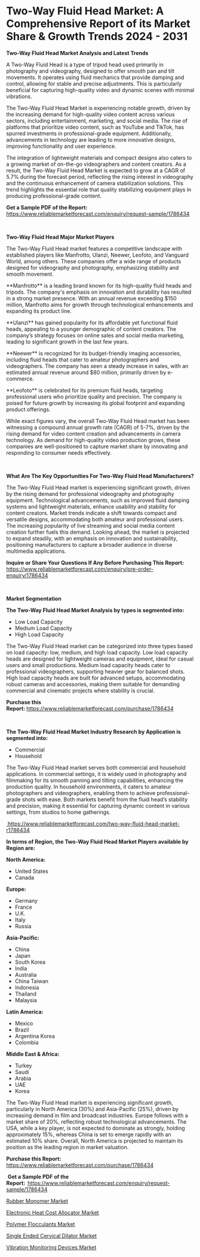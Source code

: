 <p><h1>Two-Way Fluid Head Market: A Comprehensive Report of its Market Share & Growth Trends 2024 - 2031</h1></p><p><strong>Two-Way Fluid Head Market Analysis and Latest Trends</strong></p>
<p><p>A Two-Way Fluid Head is a type of tripod head used primarily in photography and videography, designed to offer smooth pan and tilt movements. It operates using fluid mechanics that provide damping and control, allowing for stable and precise adjustments. This is particularly beneficial for capturing high-quality video and dynamic scenes with minimal vibrations. </p><p>The Two-Way Fluid Head Market is experiencing notable growth, driven by the increasing demand for high-quality video content across various sectors, including entertainment, marketing, and social media. The rise of platforms that prioritize video content, such as YouTube and TikTok, has spurred investments in professional-grade equipment. Additionally, advancements in technology are leading to more innovative designs, improving functionality and user experience. </p><p>The integration of lightweight materials and compact designs also caters to a growing market of on-the-go videographers and content creators. As a result, the Two-Way Fluid Head Market is expected to grow at a CAGR of 5.7% during the forecast period, reflecting the rising interest in videography and the continuous enhancement of camera stabilization solutions. This trend highlights the essential role that quality stabilizing equipment plays in producing professional-grade content.</p></p>
<p><strong>Get a Sample PDF of the Report:&nbsp;</strong> <a href="https://www.reliablemarketforecast.com/enquiry/request-sample/1786434?utm_campaign=1130&utm_medium=2&utm_source=Github&utm_content=ia&utm_term=19122024&utm_id=two-way-fluid-head">https://www.reliablemarketforecast.com/enquiry/request-sample/1786434</a></p>
<p>&nbsp;</p>
<p><strong>Two-Way Fluid Head Major Market Players</strong></p>
<p><p>The Two-Way Fluid Head market features a competitive landscape with established players like Manfrotto, Ulanzi, Neewer, Leofoto, and Vanguard World, among others. These companies offer a wide range of products designed for videography and photography, emphasizing stability and smooth movement.</p><p>**Manfrotto** is a leading brand known for its high-quality fluid heads and tripods. The company's emphasis on innovation and durability has resulted in a strong market presence. With an annual revenue exceeding $150 million, Manfrotto aims for growth through technological enhancements and expanding its product line.</p><p>**Ulanzi** has gained popularity for its affordable yet functional fluid heads, appealing to a younger demographic of content creators. The company’s strategy focuses on online sales and social media marketing, leading to significant growth in the last few years.</p><p>**Neewer** is recognized for its budget-friendly imaging accessories, including fluid heads that cater to amateur photographers and videographers. The company has seen a steady increase in sales, with an estimated annual revenue around $80 million, primarily driven by e-commerce.</p><p>**Leofoto** is celebrated for its premium fluid heads, targeting professional users who prioritize quality and precision. The company is poised for future growth by increasing its global footprint and expanding product offerings.</p><p>While exact figures vary, the overall Two-Way Fluid Head market has been witnessing a compound annual growth rate (CAGR) of 5-7%, driven by the rising demand for video content creation and advancements in camera technology. As demand for high-quality video production grows, these companies are well-positioned to capture market share by innovating and responding to consumer needs effectively.</p></p>
<p>&nbsp;</p>
<p><strong>What Are The Key Opportunities For Two-Way Fluid Head Manufacturers?</strong></p>
<p><p>The Two-Way Fluid Head market is experiencing significant growth, driven by the rising demand for professional videography and photography equipment. Technological advancements, such as improved fluid damping systems and lightweight materials, enhance usability and stability for content creators. Market trends indicate a shift towards compact and versatile designs, accommodating both amateur and professional users. The increasing popularity of live streaming and social media content creation further fuels this demand. Looking ahead, the market is projected to expand steadily, with an emphasis on innovation and sustainability, positioning manufacturers to capture a broader audience in diverse multimedia applications.</p></p>
<p><strong>Inquire or Share Your Questions If Any Before Purchasing This Report:</strong> <a href="https://www.reliablemarketforecast.com/enquiry/pre-order-enquiry/1786434?utm_campaign=1130&utm_medium=2&utm_source=Github&utm_content=ia&utm_term=19122024&utm_id=two-way-fluid-head">https://www.reliablemarketforecast.com/enquiry/pre-order-enquiry/1786434</a></p>
<p>&nbsp;</p>
<p><strong>Market Segmentation</strong></p>
<p><strong>The Two-Way Fluid Head Market Analysis by types is segmented into:</strong></p>
<p><ul><li>Low Load Capacity</li><li>Medium Load Capacity</li><li>High Load Capacity</li></ul></p>
<p><p>The Two-Way Fluid Head market can be categorized into three types based on load capacity: low, medium, and high load capacity. Low load capacity heads are designed for lightweight cameras and equipment, ideal for casual users and small productions. Medium load capacity heads cater to professional videographers, supporting heavier gear for balanced shots. High load capacity heads are built for advanced setups, accommodating robust cameras and accessories, making them suitable for demanding commercial and cinematic projects where stability is crucial.</p></p>
<p><strong>Purchase this Report:&nbsp;</strong><a href="https://www.reliablemarketforecast.com/purchase/1786434?utm_campaign=1130&utm_medium=2&utm_source=Github&utm_content=ia&utm_term=19122024&utm_id=two-way-fluid-head">https://www.reliablemarketforecast.com/purchase/1786434</a></p>
<p>&nbsp;</p>
<p><strong>The Two-Way Fluid Head Market Industry Research by Application is segmented into:</strong></p>
<p><ul><li>Commercial</li><li>Household</li></ul></p>
<p><p>The Two-Way Fluid Head market serves both commercial and household applications. In commercial settings, it is widely used in photography and filmmaking for its smooth panning and tilting capabilities, enhancing the production quality. In household environments, it caters to amateur photographers and videographers, enabling them to achieve professional-grade shots with ease. Both markets benefit from the fluid head’s stability and precision, making it essential for capturing dynamic content in various settings, from studios to home gatherings.</p></p>
<p><a href="https://www.reliablemarketforecast.com/two-way-fluid-head-market-r1786434?utm_campaign=1130&utm_medium=2&utm_source=Github&utm_content=ia&utm_term=19122024&utm_id=two-way-fluid-head">&nbsp;https://www.reliablemarketforecast.com/two-way-fluid-head-market-r1786434</a></p>
<p><strong>In terms of Region, the Two-Way Fluid Head Market Players available by Region are:</strong></p>
<p>
    <p> <strong> North America: </strong>
        <ul>
            <li>United States</li>
            <li>Canada</li>
        </ul>
        </p> 
    <p> <strong> Europe: </strong>
        <ul>
            <li>Germany</li>
            <li>France</li>
            <li>U.K.</li>
            <li>Italy</li>
            <li>Russia</li>
        </ul>
        </p> 
    <p> <strong> Asia-Pacific: </strong>
        <ul>
            <li>China</li>
            <li>Japan</li>
            <li>South Korea</li>
            <li>India</li>
            <li>Australia</li>
            <li>China Taiwan</li>
            <li>Indonesia</li>
            <li>Thailand</li>
            <li>Malaysia</li>
        </ul>
        </p> 
    <p> <strong> Latin America: </strong>
        <ul>
            <li>Mexico</li>
            <li>Brazil</li>
            <li>Argentina Korea</li>
            <li>Colombia</li>
        </ul>
        </p> 
    <p> <strong> Middle East & Africa: </strong>
        <ul>
            <li>Turkey</li>
            <li>Saudi</li>
            <li>Arabia</li>
            <li>UAE</li>
            <li>Korea</li>
        </ul>
    </p>
    </p>
<p><p>The Two-Way Fluid Head market is experiencing significant growth, particularly in North America (30%) and Asia-Pacific (25%), driven by increasing demand in film and broadcast industries. Europe follows with a market share of 20%, reflecting robust technological advancements. The USA, while a key player, is not expected to dominate as strongly, holding approximately 15%, whereas China is set to emerge rapidly with an estimated 10% share. Overall, North America is projected to maintain its position as the leading region in market valuation.</p></p>
<p><strong>Purchase this Report: </strong><a href="https://www.reliablemarketforecast.com/purchase/1786434?utm_campaign=1130&utm_medium=2&utm_source=Github&utm_content=ia&utm_term=19122024&utm_id=two-way-fluid-head">https://www.reliablemarketforecast.com/purchase/1786434</a></p>
<p>&nbsp;<strong>Get a Sample PDF of the Report:&nbsp;&nbsp;</strong><a href="https://www.reliablemarketforecast.com/enquiry/request-sample/1786434?utm_campaign=1130&utm_medium=2&utm_source=Github&utm_content=ia&utm_term=19122024&utm_id=two-way-fluid-head">https://www.reliablemarketforecast.com/enquiry/request-sample/1786434</a></p>
<p><strong></strong></p>
<p><p><a href="https://www.linkedin.com/pulse/f-my-mkt-intel-xkfif?utm_campaign=1130&utm_medium=2&utm_source=Github&utm_content=ia&utm_term=19122024&utm_id=two-way-fluid-head">Rubber Monomer Market</a></p><p><a href="https://www.linkedin.com/pulse/significant-competition-expected-electronic-heat-cost-allocator-si4qf?utm_campaign=1130&utm_medium=2&utm_source=Github&utm_content=ia&utm_term=19122024&utm_id=two-way-fluid-head">Electronic Heat Cost Allocator Market</a></p><p><a href="https://www.linkedin.com/pulse/p-factrackr-ho6he?utm_campaign=1130&utm_medium=2&utm_source=Github&utm_content=ia&utm_term=19122024&utm_id=two-way-fluid-head">Polymer Flocculants Market</a></p><p><a href="https://github.com/RickHolmes3/Market-Research-Report-List-7/blob/main/single-ended-cervical-dilator-market.md?utm_campaign=1130&utm_medium=2&utm_source=Github&utm_content=ia&utm_term=19122024&utm_id=two-way-fluid-head">Single Ended Cervical Dilator Market</a></p><p><a href="https://www.linkedin.com/pulse/key-trends-driving-vibration-monitoring-devices-market-growth-lxdqf?utm_campaign=1130&utm_medium=2&utm_source=Github&utm_content=ia&utm_term=19122024&utm_id=two-way-fluid-head">Vibration Monitoring Devices Market</a></p></p>
